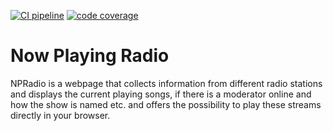 [![CI pipeline](https://travis-ci.org/burned42/npradio.svg?branch=master)](https://travis-ci.org/burned42/npradio)
[![code coverage](https://codecov.io/gh/burned42/npradio/branch/master/graph/badge.svg)](https://codecov.io/gh/burned42/npradio)

Now Playing Radio
=================

NPRadio is a webpage that collects information from different radio stations
and displays the current playing songs, if there is a moderator online and
how the show is named etc. and offers the possibility to play these streams
directly in your browser.

